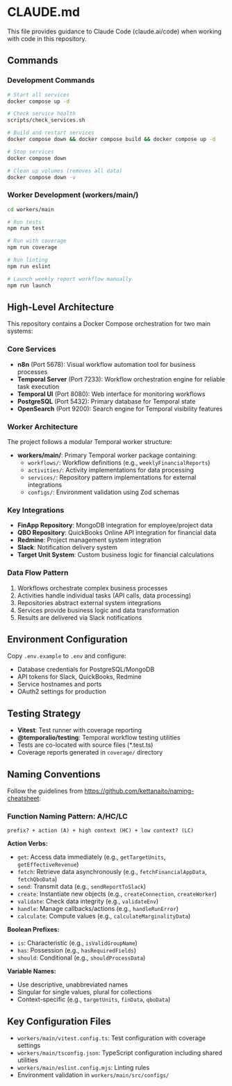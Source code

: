 # CLAUDE.md

This file provides guidance to Claude Code (claude.ai/code) when working with code in this repository.

## Commands

### Development Commands
```bash
# Start all services
docker compose up -d

# Check service health
scripts/check_services.sh

# Build and restart services
docker compose down && docker compose build && docker compose up -d

# Stop services
docker compose down

# Clean up volumes (removes all data)
docker compose down -v
```

### Worker Development (workers/main/)
```bash
cd workers/main

# Run tests
npm run test

# Run with coverage
npm run coverage

# Run linting
npm run eslint

# Launch weekly report workflow manually
npm run launch
```

## High-Level Architecture

This repository contains a Docker Compose orchestration for two main systems:

### Core Services
- **n8n** (Port 5678): Visual workflow automation tool for business processes
- **Temporal Server** (Port 7233): Workflow orchestration engine for reliable task execution
- **Temporal UI** (Port 8080): Web interface for monitoring workflows
- **PostgreSQL** (Port 5432): Primary database for Temporal state
- **OpenSearch** (Port 9200): Search engine for Temporal visibility features

### Worker Architecture
The project follows a modular Temporal worker structure:

- **workers/main/**: Primary Temporal worker package containing:
  - `workflows/`: Workflow definitions (e.g., `weeklyFinancialReports`)
  - `activities/`: Activity implementations for data processing
  - `services/`: Repository pattern implementations for external integrations
  - `configs/`: Environment validation using Zod schemas

### Key Integrations
- **FinApp Repository**: MongoDB integration for employee/project data
- **QBO Repository**: QuickBooks Online API integration for financial data
- **Redmine**: Project management system integration
- **Slack**: Notification delivery system
- **Target Unit System**: Custom business logic for financial calculations

### Data Flow Pattern
1. Workflows orchestrate complex business processes
2. Activities handle individual tasks (API calls, data processing)
3. Repositories abstract external system integrations
4. Services provide business logic and data transformation
5. Results are delivered via Slack notifications

## Environment Configuration

Copy `.env.example` to `.env` and configure:
- Database credentials for PostgreSQL/MongoDB
- API tokens for Slack, QuickBooks, Redmine
- Service hostnames and ports
- OAuth2 settings for production

## Testing Strategy

- **Vitest**: Test runner with coverage reporting
- **@temporalio/testing**: Temporal workflow testing utilities
- Tests are co-located with source files (*.test.ts)
- Coverage reports generated in `coverage/` directory

## Naming Conventions

Follow the guidelines from https://github.com/kettanaito/naming-cheatsheet:

### Function Naming Pattern: A/HC/LC
`prefix? + action (A) + high context (HC) + low context? (LC)`

**Action Verbs:**
- `get`: Access data immediately (e.g., `getTargetUnits`, `getEffectiveRevenue`)
- `fetch`: Retrieve data asynchronously (e.g., `fetchFinancialAppData`, `fetchQboData`)
- `send`: Transmit data (e.g., `sendReportToSlack`)
- `create`: Instantiate new objects (e.g., `createConnection`, `createWorker`)
- `validate`: Check data integrity (e.g., `validateEnv`)
- `handle`: Manage callbacks/actions (e.g., `handleRunError`)
- `calculate`: Compute values (e.g., `calculateMarginalityData`)

**Boolean Prefixes:**
- `is`: Characteristic (e.g., `isValidGroupName`)
- `has`: Possession (e.g., `hasRequiredFields`)
- `should`: Conditional (e.g., `shouldProcessData`)

**Variable Names:**
- Use descriptive, unabbreviated names
- Singular for single values, plural for collections
- Context-specific (e.g., `targetUnits`, `finData`, `qboData`)

## Key Configuration Files

- `workers/main/vitest.config.ts`: Test configuration with coverage settings
- `workers/main/tsconfig.json`: TypeScript configuration including shared utilities
- `workers/main/eslint.config.mjs`: Linting rules
- Environment validation in `workers/main/src/configs/`